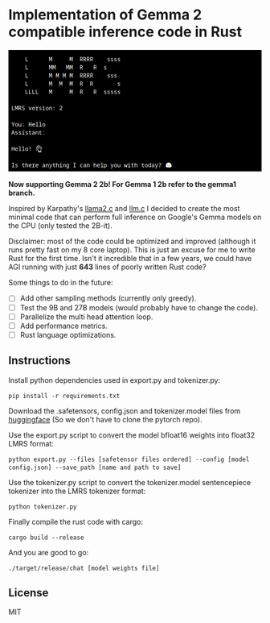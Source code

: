 # Implementation of Gemma 2 compatible inference code in Rust

![Gemma greeting the user](repo_cover.png)

**Now supporting Gemma 2 2b! For Gemma 1 2b refer to the gemma1 branch.**

Inspired by Karpathy's [llama2.c](https://github.com/karpathy/llama2.c) and [llm.c](https://github.com/karpathy/llm.c) I decided to create the most minimal code that can perform full inference on Google's Gemma models on the CPU (only tested the 2B-it).

Disclaimer: most of the code could be optimized and improved (although it runs pretty fast on my 8 core laptop). This is just an excuse for me to write Rust for the first time. Isn't it incredible that in a few years, we could have AGI running with just **643** lines of poorly written Rust code?

Some things to do in the future:

- [ ] Add other sampling methods (currently only greedy).
- [ ] Test the 9B and 27B models (would probably have to change the code).
- [ ] Parallelize the multi head attention loop.
- [ ] Add performance metrics.
- [ ] Rust language optimizations.

## Instructions

Install python dependencies used in export.py and tokenizer.py:

```properties
pip install -r requirements.txt
```

Download the .safetensors, config.json and tokenizer.model files from [huggingface](https://huggingface.co/google/gemma-2-2b-it) (So we don't have to clone the pytorch repo).

Use the export.py script to convert the model bfloat16 weights into float32 LMRS format:

```properties
python export.py --files [safetensor files ordered] --config [model config.json] --save_path [name and path to save]
```

Use the tokenizer.py script to convert the tokenizer.model sentencepiece tokenizer into the LMRS tokenizer format:

```properties
python tokenizer.py
```

Finally compile the rust code with cargo:

```properties
cargo build --release
```

And you are good to go:

```properties
./target/release/chat [model weights file]
```

## License

MIT





